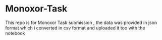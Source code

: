 # Monoxor-Task

This repo is for Monoxor Task submission , the data was provided in json format which i converted in csv format and uploaded it too with the notebook
